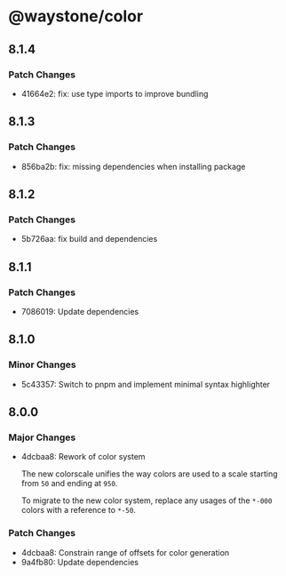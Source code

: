 # @waystone/color

## 8.1.4

### Patch Changes

- 41664e2: fix: use type imports to improve bundling

## 8.1.3

### Patch Changes

- 856ba2b: fix: missing dependencies when installing package

## 8.1.2

### Patch Changes

- 5b726aa: fix build and dependencies

## 8.1.1

### Patch Changes

- 7086019: Update dependencies

## 8.1.0

### Minor Changes

- 5c43357: Switch to pnpm and implement minimal syntax highlighter

## 8.0.0

### Major Changes

- 4dcbaa8: Rework of color system

  The new colorscale unifies the way colors are used to a scale starting from `50`
  and ending at `950`.

  To migrate to the new color system, replace any usages of the `*-000` colors
  with a reference to `*-50`.

### Patch Changes

- 4dcbaa8: Constrain range of offsets for color generation
- 9a4fb80: Update dependencies
